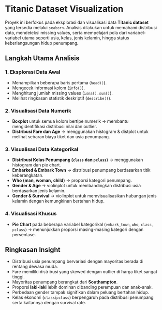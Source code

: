 # Titanic Dataset Visualization

Proyek ini berfokus pada eksplorasi dan visualisasi data **Titanic dataset** yang tersedia melalui `seaborn`. Analisis dilakukan untuk memahami distribusi data, mendeteksi missing values, serta mempelajari pola dari variabel-variabel utama seperti usia, kelas, jenis kelamin, hingga status keberlangsungan hidup penumpang.

## Langkah Utama Analisis

### 1. Eksplorasi Data Awal
- Menampilkan beberapa baris pertama (`head()`).
- Mengecek informasi kolom (`info()`).
- Menghitung jumlah missing values (`isna().sum()`).
- Melihat ringkasan statistik deskriptif (`describe()`).

### 2. Visualisasi Data Numerik
- **Boxplot** untuk semua kolom bertipe numerik → membantu mengidentifikasi distribusi nilai dan outlier.
- **Distribusi Fare dan Age** → menggunakan histogram & distplot untuk melihat sebaran biaya tiket dan usia penumpang.

### 3. Visualisasi Data Kategorikal
- **Distribusi Kelas Penumpang (`class` dan `pclass`)** → menggunakan histogram dan pie chart.
- **Embarked & Embark Town** → distribusi penumpang berdasarkan titik keberangkatan.
- **Who (man, woman, child)** → proporsi kategori penumpang.
- **Gender & Age** → violinplot untuk membandingkan distribusi usia berdasarkan jenis kelamin.
- **Gender & Survival** → violinplot untuk memvisualisasikan hubungan jenis kelamin dengan kemungkinan bertahan hidup.

### 4. Visualisasi Khusus
- **Pie Chart** pada beberapa variabel kategorikal (`embark_town`, `who`, `class`, `pclass`) → menunjukkan proporsi masing-masing kategori dengan persentase.

## Ringkasan Insight
- Distribusi usia penumpang bervariasi dengan mayoritas berada di rentang dewasa muda.  
- Fare memiliki distribusi yang skewed dengan outlier di harga tiket sangat tinggi.  
- Mayoritas penumpang berangkat dari **Southampton**.  
- Proporsi **laki-laki** lebih dominan dibanding perempuan dan anak-anak.  
- Perbedaan gender tampak signifikan dalam peluang bertahan hidup.  
- Kelas ekonomi (`class`/`pclass`) berpengaruh pada distribusi penumpang serta kaitannya dengan survival rate.  

